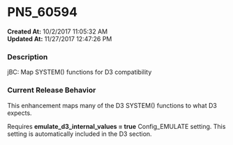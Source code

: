 # PN5_60594

**Created At:** 10/2/2017 11:05:32 AM  
**Updated At:** 11/27/2017 12:47:26 PM  


### Description

jBC: Map SYSTEM() functions for D3 compatibility



### Current Release Behavior

This enhancement maps many of the D3 SYSTEM() functions to what D3 expects.

Requires **emulate\_d3\_internal\_values = true** Config\_EMULATE setting. This setting is automatically included in the D3 section.
